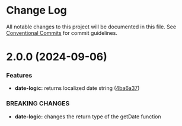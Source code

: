 # Change Log

All notable changes to this project will be documented in this file.
See [Conventional Commits](https://conventionalcommits.org) for commit guidelines.

# 2.0.0 (2024-09-06)


### Features

* **date-logic:** returns localized date string ([4ba6a37](https://github.com/kristianulv23/monorepo/commit/4ba6a371721578ae705e448a743e528a4035737f))


### BREAKING CHANGES

* **date-logic:** changes the return type of the getDate function
